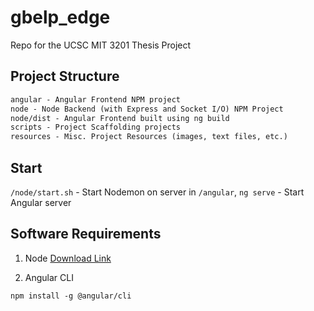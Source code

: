 # gbelp_edge
Repo for the UCSC MIT 3201 Thesis Project

## Project Structure

```txt
angular - Angular Frontend NPM project
node - Node Backend (with Express and Socket I/O) NPM Project
node/dist - Angular Frontend built using ng build
scripts - Project Scaffolding projects
resources - Misc. Project Resources (images, text files, etc.)
```

## Start

`/node/start.sh` - Start Nodemon on server
in `/angular`, `ng serve` - Start Angular server

## Software Requirements

1. Node
[Download Link](https://nodejs.org/en/download/)

2. Angular CLI
```shell
npm install -g @angular/cli
```